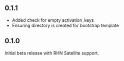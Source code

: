 ## 0.1.1

* Added check for empty activation_keys
* Ensuring directory is created for bootstrap template

## 0.1.0

Initial beta release with RHN Satellite support.
